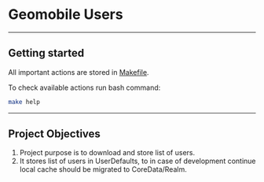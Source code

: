 # Geomobile Users

---

## Getting started

All important actions are stored in [Makefile](./Makefile).

To check available actions run bash command:

```sh
make help
```

---

## Project Objectives

1. Project purpose is to download and store list of users.
2. It stores list of users in UserDefaults, to in case of development continue local cache should be migrated to CoreData/Realm.
